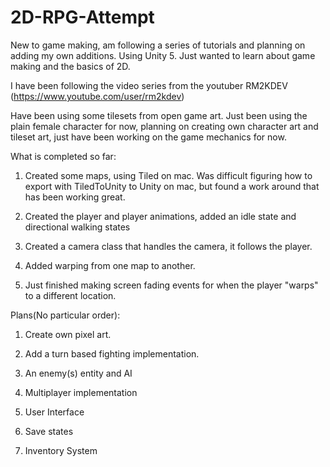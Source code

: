 # 2D-RPG-Attempt
New to game making, am following a series of tutorials and planning on adding my own additions. Using Unity 5. Just wanted
to learn about game making and the basics of 2D. 

I have been following the video series from the youtuber RM2KDEV (https://www.youtube.com/user/rm2kdev)

Have been using some tilesets from open game art. Just been using the plain female character for now, planning on creating own
character art and tileset art, just have been working on the game mechanics for now.

What is completed so far:

1. Created some maps, using Tiled on mac. Was difficult figuring how to export with TiledToUnity to Unity on mac, but found a work around that has been working great.

2. Created the player and player animations, added an idle state and directional walking states

3. Created a camera class that handles the camera, it follows the player.

4. Added warping from one map to another.

5. Just finished making screen fading events for when the player "warps" to a different location.

Plans(No particular order):
1. Create own pixel art.

2. Add a turn based fighting implementation.

3. An enemy(s) entity and AI

4. Multiplayer implementation

5. User Interface

6. Save states

7. Inventory System
